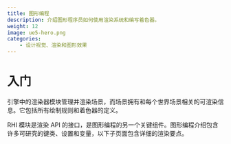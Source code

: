 ```yaml
---
title: 图形编程
description: 介绍图形程序员如何使用渲染系统和编写着色器。
weight: 12
image: ue5-hero.png
categories:
    - 设计视觉、渲染和图形效果
---
```

# 入门
引擎中的渲染器模块管理并渲染场景，而场景拥有和每个世界场景相关的可渲染信息。它包括所有绘制规则和着色器的定义。

RHI 模块是渲染 API 的接口，是图形编程的另一个关键组件。图形编程介绍包含许多可研究的键类、设置和变量，以下子页面包含详细的渲染要点。